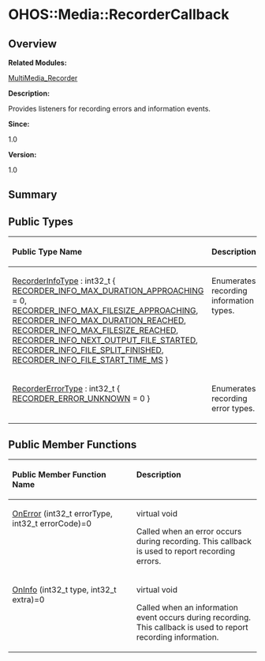 # OHOS::Media::RecorderCallback<a name="EN-US_TOPIC_0000001055078155"></a>

## **Overview**<a name="section968353643093532"></a>

**Related Modules:**

[MultiMedia\_Recorder](multimedia_recorder.md)

**Description:**

Provides listeners for recording errors and information events. 

**Since:**

1.0

**Version:**

1.0

## **Summary**<a name="section1813437046093532"></a>

## Public Types<a name="pub-types"></a>

<a name="table1032254018093532"></a>
<table><thead align="left"><tr id="row51456326093532"><th class="cellrowborder" valign="top" width="50%" id="mcps1.1.3.1.1"><p id="p1493995875093532"><a name="p1493995875093532"></a><a name="p1493995875093532"></a>Public Type Name</p>
</th>
<th class="cellrowborder" valign="top" width="50%" id="mcps1.1.3.1.2"><p id="p1661704413093532"><a name="p1661704413093532"></a><a name="p1661704413093532"></a>Description</p>
</th>
</tr>
</thead>
<tbody><tr id="row1579989538093532"><td class="cellrowborder" valign="top" width="50%" headers="mcps1.1.3.1.1 "><p id="p862931213093532"><a name="p862931213093532"></a><a name="p862931213093532"></a><a href="multimedia_recorder.md#ga0db5cf9cc68d4b468e921a563248ffe0">RecorderInfoType</a> : int32_t {   <a href="multimedia_recorder.md#gga0db5cf9cc68d4b468e921a563248ffe0af47b2244ca5d4a906657ace804c62ab5">RECORDER_INFO_MAX_DURATION_APPROACHING</a> = 0, <a href="multimedia_recorder.md#gga0db5cf9cc68d4b468e921a563248ffe0ace19eeffeb7bfd809c0eecd831dfc4c8">RECORDER_INFO_MAX_FILESIZE_APPROACHING</a>, <a href="multimedia_recorder.md#gga0db5cf9cc68d4b468e921a563248ffe0aa67fb963e882f4e45405e52a525d617e">RECORDER_INFO_MAX_DURATION_REACHED</a>, <a href="multimedia_recorder.md#gga0db5cf9cc68d4b468e921a563248ffe0ad33be678eb5f4ec5c5db92d324ec0b27">RECORDER_INFO_MAX_FILESIZE_REACHED</a>,   <a href="multimedia_recorder.md#gga0db5cf9cc68d4b468e921a563248ffe0ae27acecf4dec639f993091e2b4983d99">RECORDER_INFO_NEXT_OUTPUT_FILE_STARTED</a>, <a href="multimedia_recorder.md#gga0db5cf9cc68d4b468e921a563248ffe0a0a2e4851229314e2d019b7418a13ce82">RECORDER_INFO_FILE_SPLIT_FINISHED</a>, <a href="multimedia_recorder.md#gga0db5cf9cc68d4b468e921a563248ffe0abd5ed874b180a67a39c0edaa83a9e4d5">RECORDER_INFO_FILE_START_TIME_MS</a> }</p>
</td>
<td class="cellrowborder" valign="top" width="50%" headers="mcps1.1.3.1.2 "><p id="p1982573338093532"><a name="p1982573338093532"></a><a name="p1982573338093532"></a>Enumerates recording information types. </p>
</td>
</tr>
<tr id="row1474918733093532"><td class="cellrowborder" valign="top" width="50%" headers="mcps1.1.3.1.1 "><p id="p1588399266093532"><a name="p1588399266093532"></a><a name="p1588399266093532"></a><a href="multimedia_recorder.md#ga5132172c298fc1497d12040b6bd511cf">RecorderErrorType</a> : int32_t { <a href="multimedia_recorder.md#gga5132172c298fc1497d12040b6bd511cfa0e5cc2daf43191929754b01659128d79">RECORDER_ERROR_UNKNOWN</a> = 0 }</p>
</td>
<td class="cellrowborder" valign="top" width="50%" headers="mcps1.1.3.1.2 "><p id="p1356198941093532"><a name="p1356198941093532"></a><a name="p1356198941093532"></a>Enumerates recording error types. </p>
</td>
</tr>
</tbody>
</table>

## Public Member Functions<a name="pub-methods"></a>

<a name="table1217068578093532"></a>
<table><thead align="left"><tr id="row520248573093532"><th class="cellrowborder" valign="top" width="50%" id="mcps1.1.3.1.1"><p id="p1820897863093532"><a name="p1820897863093532"></a><a name="p1820897863093532"></a>Public Member Function Name</p>
</th>
<th class="cellrowborder" valign="top" width="50%" id="mcps1.1.3.1.2"><p id="p1476141329093532"><a name="p1476141329093532"></a><a name="p1476141329093532"></a>Description</p>
</th>
</tr>
</thead>
<tbody><tr id="row832564524093532"><td class="cellrowborder" valign="top" width="50%" headers="mcps1.1.3.1.1 "><p id="p71832540093532"><a name="p71832540093532"></a><a name="p71832540093532"></a><a href="multimedia_recorder.md#ga822c915f1bfab8c380919f24f2ee4f54">OnError</a> (int32_t errorType, int32_t errorCode)=0</p>
</td>
<td class="cellrowborder" valign="top" width="50%" headers="mcps1.1.3.1.2 "><p id="p828046576093532"><a name="p828046576093532"></a><a name="p828046576093532"></a>virtual void </p>
<p id="p1219123514093532"><a name="p1219123514093532"></a><a name="p1219123514093532"></a>Called when an error occurs during recording. This callback is used to report recording errors. </p>
</td>
</tr>
<tr id="row721137417093532"><td class="cellrowborder" valign="top" width="50%" headers="mcps1.1.3.1.1 "><p id="p1610441009093532"><a name="p1610441009093532"></a><a name="p1610441009093532"></a><a href="multimedia_recorder.md#gac1f8bb191d90aac50119ea7ae4108407">OnInfo</a> (int32_t type, int32_t extra)=0</p>
</td>
<td class="cellrowborder" valign="top" width="50%" headers="mcps1.1.3.1.2 "><p id="p1918975100093532"><a name="p1918975100093532"></a><a name="p1918975100093532"></a>virtual void </p>
<p id="p1938686582093532"><a name="p1938686582093532"></a><a name="p1938686582093532"></a>Called when an information event occurs during recording. This callback is used to report recording information. </p>
</td>
</tr>
</tbody>
</table>

